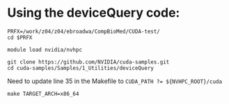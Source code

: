 # Using the deviceQuery code:

```
PRFX=/work/z04/z04/ebroadwa/CompBioMed/CUDA-test/
cd $PRFX

module load nvidia/nvhpc

git clone https://github.com/NVIDIA/cuda-samples.git
cd cuda-samples/Samples/1_Utilities/deviceQuery
```
Need to update line 35 in the Makefile to ```CUDA_PATH ?= ${NVHPC_ROOT}/cuda```

```
make TARGET_ARCH=x86_64
```
